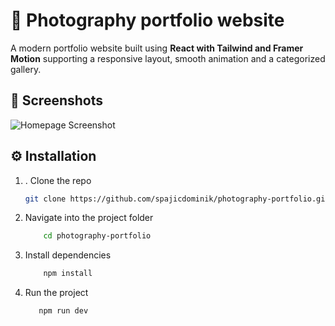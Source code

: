 # 📸 Photography portfolio website

A modern portfolio website built using **React with Tailwind and Framer Motion** supporting a responsive layout, smooth animation and
a categorized gallery.

## 📸 Screenshots

![Homepage Screenshot](public/homepage.png)

## ⚙️ Installation

1. . Clone the repo

   ```bash
   git clone https://github.com/spajicdominik/photography-portfolio.git

   ```

2. Navigate into the project folder

    ```bash
        cd photography-portfolio
    ```

3. Install dependencies

    ```bash
        npm install
    ```

4. Run the project

    ```bash
       npm run dev
    ```
